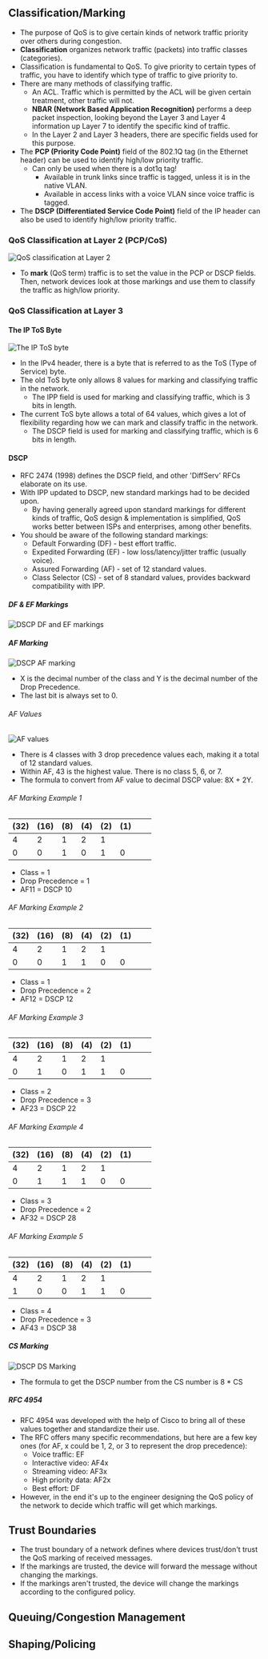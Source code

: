 ## Classification/Marking
* The purpose of QoS is to give certain kinds of network traffic priority over others during congestion.
* **Classification** organizes network traffic (packets) into traffic classes (categories).
* Classification is fundamental to QoS. To give priority to certain types of traffic, you have to identify which type of traffic to give priority to.
* There are many methods of classifying traffic.
	* An ACL. Traffic which is permitted by the ACL will be given certain treatment, other traffic will not.
	* **NBAR (Network Based Application Recognition)** performs a deep packet inspection, looking beyond the Layer 3 and Layer 4 information up Layer 7 to identify the specific kind of traffic.
	* In the Layer 2 and Layer 3 headers, there are specific fields used for this purpose.
* The **PCP (Priority Code Point)** field of the 802.1Q tag (in the Ethernet header) can be used to identify high/low priority traffic.
	* Can only be used when there is a dot1q tag! 
		* Available in trunk links since traffic is tagged, unless it is in the native VLAN.
		* Available in access links with a voice VLAN since voice traffic is tagged.
* The **DSCP (Differentiated Service Code Point)** field of the IP header can also be used to identify high/low priority traffic.
### QoS Classification at Layer 2 (PCP/CoS)
![QoS classification at Layer 2](./img3/QoS-classification-layer2.png)
* To **mark** (QoS term) traffic is to set the value in the PCP or DSCP fields. Then, network devices look at those markings and use them to classify the traffic as high/low priority. 
### QoS Classification at Layer 3
#### The IP ToS Byte
![The IP ToS byte](./img3/the-IP-ToS-byte.png)
* In the IPv4 header, there is a byte that is referred to as the ToS (Type of Service) byte.
* The old ToS byte only allows 8 values for marking and classifying traffic in the network.
	* The IPP field is used for marking and classifying traffic, which is 3 bits in length.
* The current ToS byte allows a total of 64 values, which gives a lot of flexibility regarding how we can mark and classify traffic in the network.
	* The DSCP field is used for marking and classifying traffic, which is 6 bits in length.
#### DSCP
* RFC 2474 (1998) defines the DSCP field, and other 'DiffServ' RFCs elaborate on its use.
* With IPP updated to DSCP, new standard markings had to be decided upon.
	* By having generally agreed upon standard markings for different kinds of traffic, QoS design & implementation is simplified, QoS works better between ISPs and enterprises, among other benefits.
* You should be aware of the following standard markings:
	* Default Forwarding (DF) - best effort traffic.
	* Expedited Forwarding (EF) - low loss/latency/jitter traffic (usually voice).
	* Assured Forwarding (AF) - set of 12 standard values.
	* Class Selector (CS) - set of 8 standard values, provides backward compatibility with IPP.
##### DF & EF Markings
![DSCP DF and EF markings](./img3/DSCP-DF-EF-markings.png)
##### AF Marking
![DSCP AF marking](./img3/DSCP-AF-marking.png)
* X is the decimal number of the class and Y is the decimal number of the Drop Precedence.
* The last bit is always set to 0.
###### AF Values
![AF values](./img3/AF-summary-values.png)
* There is 4 classes with 3 drop precedence values each, making it a total of 12 standard values.
* Within AF, 43 is the highest value. There is no class 5, 6, or 7.
* The formula to convert from AF value to decimal DSCP value: 8X + 2Y.
###### AF Marking Example 1

| (32) | (16) | (8) | (4) | (2) | (1) |     |     |
| ---- | ---- | --- | --- | --- | --- | --- | --- |
| 4    | 2    | 1   | 2   | 1   |     |     |     |
| 0    | 0    | 1   | 0   | 1   | 0   |     |     |
* Class = 1
* Drop Precedence = 1
* AF11 = DSCP 10
###### AF Marking Example 2

| (32) | (16) | (8) | (4) | (2) | (1) |     |     |
| ---- | ---- | --- | --- | --- | --- | --- | --- |
| 4    | 2    | 1   | 2   | 1   |     |     |     |
| 0    | 0    | 1   | 1   | 0   | 0   |     |     |
* Class = 1
* Drop Precedence = 2
* AF12 = DSCP 12
###### AF Marking Example 3

| (32) | (16) | (8) | (4) | (2) | (1) |     |     |
| ---- | ---- | --- | --- | --- | --- | --- | --- |
| 4    | 2    | 1   | 2   | 1   |     |     |     |
| 0    | 1    | 0   | 1   | 1   | 0   |     |     |
* Class = 2
* Drop Precedence = 3
* AF23 = DSCP 22
###### AF Marking Example 4

| (32) | (16) | (8) | (4) | (2) | (1) |     |     |
| ---- | ---- | --- | --- | --- | --- | --- | --- |
| 4    | 2    | 1   | 2   | 1   |     |     |     |
| 0    | 1    | 1   | 1   | 0   | 0   |     |     |
* Class = 3
* Drop Precedence = 2
* AF32 = DSCP 28
###### AF Marking Example 5

| (32) | (16) | (8) | (4) | (2) | (1) |     |     |
| ---- | ---- | --- | --- | --- | --- | --- | --- |
| 4    | 2    | 1   | 2   | 1   |     |     |     |
| 1    | 0    | 0   | 1   | 1   | 0   |     |     |
* Class = 4
* Drop Precedence = 3
* AF43 = DSCP 38
##### CS Marking
![DSCP DS Marking](./img3/CS-marking.png)
* The formula to get the DSCP number from the CS number is 8 * CS
##### RFC 4954
* RFC 4954 was developed with the help of Cisco to bring all of these values together and standardize their use.
* The RFC offers many specific recommendations, but here are a few key ones (for AF, x could be 1, 2, or 3 to represent the drop precedence):
	* Voice traffic: EF
	* Interactive video: AF4x
	* Streaming video: AF3x
	* High priority data: AF2x
	* Best effort: DF
* However, in the end it's up to the engineer designing the QoS policy of the network to decide which traffic will get which markings.
## Trust Boundaries
* The trust boundary of a network defines where devices trust/don't trust the QoS marking of received messages.
* If the markings are trusted, the device will forward the message without changing the markings.
* If the markings aren't trusted, the device will change the markings according to the configured policy.

## Queuing/Congestion Management
## Shaping/Policing
